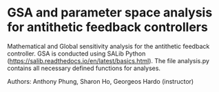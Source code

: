 # GSA and parameter space analysis for antithetic feedback controllers
Mathematical and Global sensitivity analysis for the antithetic feedback controller. GSA is conducted using SALib Python (https://salib.readthedocs.io/en/latest/basics.html).
The file analysis.py contains all necessary defined functions for analyses.

Authors: Anthony Phung, Sharon Ho, Georgeos Hardo (instructor)

